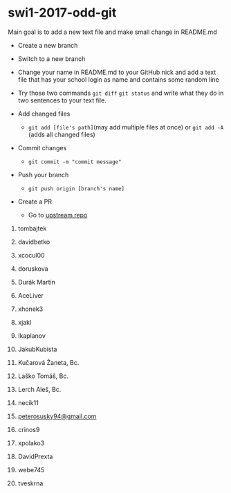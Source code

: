 # swi1-2017-odd-git

Main goal is to add a new text file and make small change in README.md

* Create a new branch 

* Switch to a new branch

* Change your name in README.md to your GitHub nick and add a text file that has your school login as name and contains some random line

* Try those two commands `git diff` `git status` and write what they do in two sentences to your text file. 

* Add changed files 

  * `git add [file's path]`(may add multiple files at once) or `git add -A` (adds all changed files)

* Commit changes

  * `git commit -m "commit message"`

* Push your branch

  * `git push origin [branch's name]`

* Create a PR

  * Go to [upstream repo](https://github.com/RoadToSoftwareFactory/swi1-2017-odd-git) 



1.	tombajtek


2.	davidbetko


3.	xcocul00


4.	doruskova


5.	Durák Martin


6.	AceLiver


7.	xhonek3


8.	xjakl


9.	lkaplanov


10.	JakubKubista


11.	Kučarová Žaneta, Bc.


12.	Laško Tomáš, Bc.


13.	Lerch Aleš, Bc.


14.	necik11


15.	peterosusky94@gmail.com


16.	crinos9


17.	xpolako3


18.	DavidPrexta


19.	webe745


20.	tveskrna
